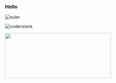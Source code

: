 ### Hello

![euler](https://projecteuler.net/profile/cesarbonadio12.png)

![codersrank](https://cr-ss-service.azurewebsites.net/api/ScreenShot?widget=summary&username=cesarbonadio&badges=3&show-avatar=false&style=--header-bg-color:%23000;--border-radius:10px;--height:10px;--width:10px;)

<img src="https://cr-ss-service.azurewebsites.net/api/ScreenShot?widget=summary&username=cesarbonadio&badges=3&show-avatar=false&style=--header-bg-color:%23000;--border-radius:10px;--height:10px;--width:10px;" width="350" height="150">

<!--
**cesarbonadio/cesarbonadio** is a ✨ _special_ ✨ repository because its `README.md` (this file) appears on your GitHub profile.

Here are some ideas to get you started:

- 🔭 I’m currently working on ...
- 🌱 I’m currently learning ...
- 👯 I’m looking to collaborate on ...
- 🤔 I’m looking for help with ...
- 💬 Ask me about ...
- 📫 How to reach me: ...
- 😄 Pronouns: ...
- ⚡ Fun fact: ...
-->
